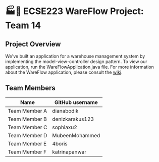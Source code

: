# :factory::ship: ECSE223 WareFlow Project: Team 14

## Project Overview

We've built an application for a warehouse management system by implementing the model-view-controller design pattern. To view our application, run the WareFlowApplication.java file.
For more information about the WareFlow application, please consult the [wiki](../../wiki).

## Team Members

| Name          | GitHub username |
| ------------- | --------------- |
| Team Member A | dianabodik      |
| Team Member B | denizkarakus123 |
| Team Member C | sophiaxu2       |
| Team Member D | MubeenMohammed  |
| Team Member E | 4boris          |
| Team Member F | katrinapanwar   |
